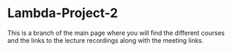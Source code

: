 # Lambda-Project-2
This is a branch of the main page where you will find the different courses and the links to the lecture recordings along with the meeting links.
